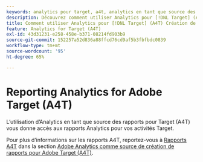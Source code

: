 ```yaml
---
keywords: analytics pour target, a4t, analytics en tant que source des rapports
description: Découvrez comment utiliser Analytics pour [!DNL Target] (A4T). L’intégration A4T vous donne accès à des rapports Adobe Analytics fiables pour votre Adobe. [!DNL Target] activités.
title: Comment utiliser Analytics pour [!DNL Target] (A4T) Création de rapports ?
feature: Analytics for Target (A4T)
exl-id: 43d31231-e258-458e-b371-08214fd903b9
source-git-commit: 152257a52d836a88ffcd76cd9af5b3fbfbdc0839
workflow-type: tm+mt
source-wordcount: '95'
ht-degree: 65%

---
```


# Reporting Analytics for Adobe Target (A4T)

L’utilisation d’Analytics en tant que source des rapports pour Target (A4T) vous donne accès aux rapports Analytics pour vos activités Target.

Pour plus d’informations sur les rapports A4T, reportez-vous à [Rapports A4T](/help/main/c-integrating-target-with-mac/a4t/reporting.md#concept_716AF8D545AD404EAAEE99A6DB7B9483) dans la section [Adobe Analytics comme source de création de rapports pour Adobe Target (A4T)](/help/main/c-integrating-target-with-mac/a4t/a4t.md#concept_7540C8C04259434AB6EE33B09F47A1DE).
